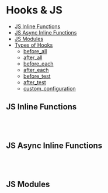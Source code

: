 # Hooks & JS

- [JS Inline Functions](#js-inline-functions)
- [JS Async Inline Functions](#js-async-inline-functions)
- [JS Modules](#js-modules)
- [Types of Hooks](/docs/hooks/types#types-of-hooks)
  - [before_all](/docs/hooks/types#before_all)
  - [after_all](/docs/hooks/types#after_all)
  - [before_each](/docs/hooks/types#before_each)
  - [after_each](/docs/hooks/types#after_each)
  - [before_test](/docs/hooks/types#before_test)
  - [after_test](/docs/hooks/types#after_test)
  - [custom_configuration](/docs/hooks/types#custom_configuration)

## JS Inline Functions

<br><br>

## JS Async Inline Functions

<br><br>

## JS Modules

<br><br>

